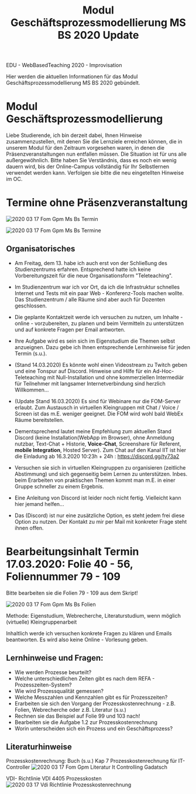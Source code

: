 ﻿---
layout: post
title: Modul Geschäftsprozessmodellierung MS BS 2020 Update

--- 

EDU - WebBasedTeaching 2020 - Improvisation 

Hier werden die aktuellen Informationen für das Modul  Geschäftsprozessmodellierung MS BS 2020 gebündelt.

# Modul Geschäftsprozessmodellierung

Liebe Studierende, ich bin derzeit dabei, Ihnen Hinweise  zusammenzustellen, mit denen Sie die Lernziele erreichen können, die in unserem Modul für den Zeitraum vorgesehen waren, in denen die Präsenzveranstaltungen nun entfallen müssen. Die Situation ist für uns alle außergewöhnlich. Bitte haben Sie Verständnis, dass es noch ein wenig dauern wird, bis der Online-Campus vollständig für Ihr Selbstlernen verwendet werden kann. Verfolgen sie bitte die neu eingetellten Hinweise im OC.


# Termine ohne Präsenzveranstaltung 

![2020 03 17 Fom Gpm Ms Bs Termin](/pic/2020-03-17-fom-gpm-ms-bs-termin.png)

![2020 03 17 Fom Gpm Ms Bs Termine](/pic/2020-03-17-fom-gpm-ms-bs-termine.png)

## Organisatorisches 

- Am Freitag, dem 13. habe ich auch erst von der Schließung des Studienzentrums erfahren. Entsprechend hatte ich keine Vorbereitungszeit für die neue Organisationsform "Teleteaching".

- Im Studienzentrum war ich vor Ort, da ich die Infrastruktur schnelles Internet und Tests mit ein paar Web - Konferenz-Tools machen wollte. Das Studienzentrum / alle Räume sind aber auch für Dozenten geschlossen. 

 - Die geplante Kontaktzeit werde ich versuchen zu nutzen, um Inhalte - online - vorzubereiten, zu planen und beim Vermitteln zu unterstützen und  auf konkrete Fragen per Email antworten.

- Ihre Aufgabe wird es sein sich im Eigenstudium die Themen selbst anzueignen. Dazu gebe ich Ihnen entsprechende Lernhinweise für jeden Termin (s.u.).

- (Stand 14.03.2020) Es könnte wohl einen Videostream zu Twitch geben und eine Tonspur auf Discord. Hinweise und Hilfe für ein Ad-Hoc-Teleteaching mit Null-Installation und ohne kommerziellen Intermediär für Teilnehmer mit langsamer Internetverbindung sind herzlich Willkommen... 

- (Update Stand 16.03.2020) Es sind für Webinare nur die FOM-Server erlaubt. Zum Austausch in virtuellen Kleingruppen mit Chat / Voice / Screen ist das m.E. weniger geeignet. Die FOM wird wohl bald WebEx Räume bereitstellen. 

- Dementsprechend lautet meine Empfehlung zum aktuellen Stand Discord (keine Installation(WebApp im Browser), ohne  Anmeldung nutzbar, Text-Chat + Historie, **Voice-Chat**, Screenshare für Referent, **mobile Integration**, Hosted Server). Zum Chat auf den Kanal IIT ist hier die Einladung ab 16.3.2020 10:23h + 24h : <https://discord.gg/ty73a2>

- Versuchen sie sich in virtuellen Kleingruppen zu organisieren (zeitliche Abstimmung) und sich gegenseitig beim Lernen zu unterstützen. Inbes. beim Erarbeiten von praktischen Themen kommt man m.E. in einer Gruppe schneller zu einem Ergebnis. 

- Eine Anleitung von Discord ist leider noch nicht fertig. Vielleicht kann hier jemand helfen... 

- Das (Discord) ist nur eine zusätzliche Option, es steht jedem frei diese Option zu nutzen. Der Kontakt zu mir per Mail mit konkreter Frage steht ihnen offen. 
 
 


# Bearbeitungsinhalt Termin 17.03.2020: Folie 40 - 56, Foliennummer 79 - 109  

Bitte bearbeiten sie die  Folien 79 - 109 aus dem Skript!

![2020 03 17 Fom Gpm Ms Bs Folien](/pic/2020-03-17-fom-gpm-ms-bs-folien.png)

Methode: Eigenstudium, Webrecherche, Literaturstudium, wenn möglich (virtuelle) Kleingruppenarbeit 

Inhaltlich werde ich versuchen konkrete Fragen zu klären und Emails beantworten. Es wird also keine Online - Vorlesung geben. 

## Lernhinweise und Fragen:  

* Wie werden Prozesse beurteilt? 
* Welche unterschiedlichen Zeiten gibt es nach dem REFA - Prozesszeiten-System?  
* Wie wird Prozessqualität gemessen? 
* Welche Messzahlen und Kennzahlen gibt es für Prozesszeiten? 
* Erarbeiten sie sich den Vorgang der Prozesskostenrechnung - z.B. Folien, Webrecherche oder z.B. Literatur (s.u.)  
* Rechnen sie das Beispiel auf Folie 99 und 103 nach! 
* Bearbeiten sie die Aufgabe 1.2 zur Prozesskostenrechnung 
* Worin unterscheiden sich ein Prozess und ein Geschäftsprozess? 

## Literaturhinweise 

Prozesskostenrechnung: Buch (s.u.) Kap 7 Prozesskostenrechnung für IT-Controller 
![2020 03 17 Fom Gpm Literatur It Controlling Gadatsch](/pic/2020-03-17-fom-gpm-literatur-it-controlling-gadatsch.png)

VDI- Richtlinie VDI 4405 Prozesskosten 
![2020 03 17 Vdi Richtlinie Prozesskostenrechnung](/pic/2020-03-17-vdi-richtlinie-prozesskostenrechnung.png)